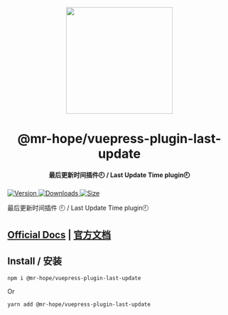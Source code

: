 <!-- markdownlint-disable -->
<p align="center">
  <img width="240" src="https://vuepress-theme.mrhope.site/logo.svg" style="text-align: center;"/>
</p>
<h1 align="center">@mr-hope/vuepress-plugin-last-update</h1>
<h4 align="center">最后更新时间插件🕘 / Last Update Time plugin🕘</h4>

<!-- markdownlint-restore -->

[![Version](https://img.shields.io/npm/v/@mr-hope/vuepress-plugin-last-update.svg?style=flat-square&logo=npm) ![Downloads](https://img.shields.io/npm/dm/@mr-hope/vuepress-plugin-last-update.svg?style=flat-square&logo=npm) ![Size](https://img.shields.io/bundlephobia/min/@mr-hope/vuepress-plugin-last-update?style=flat-square&logo=npm)](https://www.npmjs.com/package/@mr-hope/vuepress-plugin-last-update)

最后更新时间插件 🕘 / Last Update Time plugin🕘

## [Official Docs](https://vuepress-last-update.mrhope.site/) | [官方文档](https://vuepress-last-update.mrhope.site/zh/)

## Install / 安装

```bash
npm i @mr-hope/vuepress-plugin-last-update
```

Or

```bash
yarn add @mr-hope/vuepress-plugin-last-update
```
